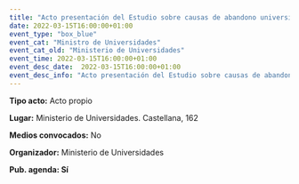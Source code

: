 ```yaml
---
title: "Acto presentación del Estudio sobre causas de abandono universitario"
date: 2022-03-15T16:00:00+01:00
event_type: "box_blue" 
event_cat: "Ministro de Universidades"
event_cat_old: "Ministerio de Universidades"
event_time: 2022-03-15T16:00:00+01:00
event_desc_date:  2022-03-15T16:00:00+01:00
event_desc_info: "Acto presentación del Estudio sobre causas de abandono universitario"
---
```


</p><p class="card-light list_schedule_description"><b>Tipo acto:</b> Acto propio  
</p><p class="card-light list_schedule_description"><b>Lugar:</b> Ministerio de Universidades. Castellana, 162
</p><p class="card-light list_schedule_description"><b>Medios convocados:</b> No  
</p><p class="card-light list_schedule_description"><b>Organizador:</b> Ministerio de Universidades</p><p class="card-light list_schedule_description"><b>Pub. agenda: Sí  
</p>